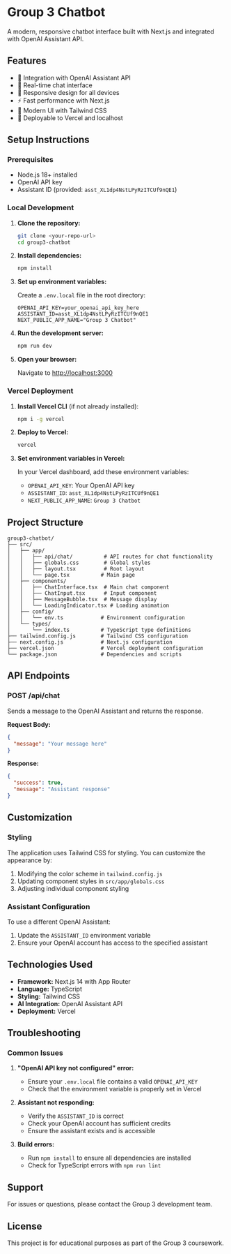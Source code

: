 # Group 3 Chatbot

A modern, responsive chatbot interface built with Next.js and integrated with OpenAI Assistant API.

## Features

- 🤖 Integration with OpenAI Assistant API
- 💬 Real-time chat interface
- 📱 Responsive design for all devices
- ⚡ Fast performance with Next.js
- 🎨 Modern UI with Tailwind CSS
- 🚀 Deployable to Vercel and localhost

## Setup Instructions

### Prerequisites

- Node.js 18+ installed
- OpenAI API key
- Assistant ID (provided: `asst_XL1dp4NstLPyRzITCUf9nQE1`)

### Local Development

1. **Clone the repository:**
   ```bash
   git clone <your-repo-url>
   cd group3-chatbot
   ```

2. **Install dependencies:**
   ```bash
   npm install
   ```

3. **Set up environment variables:**
   
   Create a `.env.local` file in the root directory:
   ```env
   OPENAI_API_KEY=your_openai_api_key_here
   ASSISTANT_ID=asst_XL1dp4NstLPyRzITCUf9nQE1
   NEXT_PUBLIC_APP_NAME="Group 3 Chatbot"
   ```

4. **Run the development server:**
   ```bash
   npm run dev
   ```

5. **Open your browser:**
   
   Navigate to [http://localhost:3000](http://localhost:3000)

### Vercel Deployment

1. **Install Vercel CLI** (if not already installed):
   ```bash
   npm i -g vercel
   ```

2. **Deploy to Vercel:**
   ```bash
   vercel
   ```

3. **Set environment variables in Vercel:**
   
   In your Vercel dashboard, add these environment variables:
   - `OPENAI_API_KEY`: Your OpenAI API key
   - `ASSISTANT_ID`: `asst_XL1dp4NstLPyRzITCUf9nQE1`
   - `NEXT_PUBLIC_APP_NAME`: `Group 3 Chatbot`

## Project Structure

```
group3-chatbot/
├── src/
│   ├── app/
│   │   ├── api/chat/          # API routes for chat functionality
│   │   ├── globals.css        # Global styles
│   │   ├── layout.tsx         # Root layout
│   │   └── page.tsx          # Main page
│   ├── components/
│   │   ├── ChatInterface.tsx  # Main chat component
│   │   ├── ChatInput.tsx      # Input component
│   │   ├── MessageBubble.tsx  # Message display
│   │   └── LoadingIndicator.tsx # Loading animation
│   ├── config/
│   │   └── env.ts            # Environment configuration
│   └── types/
│       └── index.ts          # TypeScript type definitions
├── tailwind.config.js        # Tailwind CSS configuration
├── next.config.js            # Next.js configuration
├── vercel.json               # Vercel deployment configuration
└── package.json              # Dependencies and scripts
```

## API Endpoints

### POST /api/chat

Sends a message to the OpenAI Assistant and returns the response.

**Request Body:**
```json
{
  "message": "Your message here"
}
```

**Response:**
```json
{
  "success": true,
  "message": "Assistant response"
}
```

## Customization

### Styling

The application uses Tailwind CSS for styling. You can customize the appearance by:

1. Modifying the color scheme in `tailwind.config.js`
2. Updating component styles in `src/app/globals.css`
3. Adjusting individual component styling

### Assistant Configuration

To use a different OpenAI Assistant:

1. Update the `ASSISTANT_ID` environment variable
2. Ensure your OpenAI account has access to the specified assistant

## Technologies Used

- **Framework:** Next.js 14 with App Router
- **Language:** TypeScript
- **Styling:** Tailwind CSS
- **AI Integration:** OpenAI Assistant API
- **Deployment:** Vercel

## Troubleshooting

### Common Issues

1. **"OpenAI API key not configured" error:**
   - Ensure your `.env.local` file contains a valid `OPENAI_API_KEY`
   - Check that the environment variable is properly set in Vercel

2. **Assistant not responding:**
   - Verify the `ASSISTANT_ID` is correct
   - Check your OpenAI account has sufficient credits
   - Ensure the assistant exists and is accessible

3. **Build errors:**
   - Run `npm install` to ensure all dependencies are installed
   - Check for TypeScript errors with `npm run lint`

## Support

For issues or questions, please contact the Group 3 development team.

## License

This project is for educational purposes as part of the Group 3 coursework. 